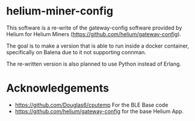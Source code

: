 # helium-miner-config

This software is a re-write of the gateway-config software provided by Helium for Helium Miners (https://github.com/helium/gateway-config).

The goal is to make a version that is able to run inside a docker container, specifically on Balena due to it not supporting connman.

The re-written version is also planned to use Python instead of Erlang.

# Acknowledgements

* https://github.com/Douglas6/cputemp For the BLE Base code
* https://github.com/helium/gateway-config for the base Helium App.
